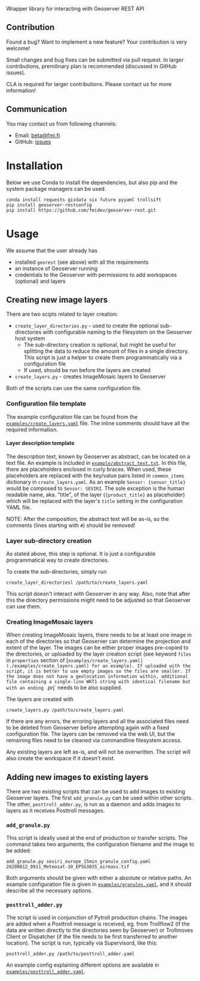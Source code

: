 Wrapper library for interacting with Geoserver REST API

## Contribution

Found a bug? Want to implement a new feature? Your contribution is
very welcome!

Small changes and bug fixes can be submitted via pull request. In
larger contributions, premilinary plan is recommended (discussed in
GitHub issues).

CLA is required for larger contributions. Please contact us for more
information!

## Communication

You may contact us from following channels:
* Email: beta@fmi.fi
* GitHub: [issues](../../issues)

# Installation

Below we use Conda to install the dependencies, but also pip and the system package managers can be used.

    conda install requests gisdata six future pyyaml trollsift
    pip install geoserver-restconfig
    pip install https://github.com/fmidev/geoserver-rest.git

# Usage

We assume that the user already has

- installed `georest` (see above) with all the requirements
- an instance of Geoserver running
- credentials to the Geoserver with permissions to add workspaces (optional) and layers

## Creating new image layers

There are two scipts related to layer creation:

- `create_layer_directories.py` - used to create the optional sub-directories with configurable naming to the filesystem on the Geoserver host system
    - The sub-directory creation is optional, but might be useful for splitting the data to reduce the amount of files in a single directory. This script is just a helper to create them programmatically via a configuration file
    - If used, should be run before the layers are created
- `create_layers.py` - creates ImageMosaic layers to Geoserver

Both of the scripts can use the same configuration file.

### Configuration file template

The example configuration file can be found from the [`examples/create_layers.yaml`](./examples/create_layers.yaml) file. The inline comments should have all the required information.

#### Layer description template

The description text, known by Geoserver as abstract, can be located on a text file. An example is included in [`example/abstract_text.txt`](./examples/abstract_text.txt). In this file, there are placeholders enclosed in curly braces. When used, these placeholders are replaced with the key/value pairs listed in `common_items` dictionary in `create_layers.yaml`. As an example `Sensor: {sensor_title}` would be composed to `Sensor: SEVIRI`. The sole exception is the human readable name, aka. "title",  of the layer (`{product_title}` as placeholder) which will be replaced with the layer's `title` setting in the configuration YAML file.

NOTE: After the composition, the abstract text will be as-is, so the comments (lines starting with `#`) should be removed!

### Layer sub-directory creation

As stated above, this step is optional. It is just a configurable programmatical way to create directories.

To create the sub-directories, simply run

    create_layer_directoriesl /path/to/create_layers.yaml

This script doesn't interact with Geoserver in any way. Also, note that after this the directory permissions might need to be adjusted so that Geoserver can use them.

### Creating ImageMosaic layers

When creating ImageMosaic layers, there needs to be at least one image in each of the directories so that Geoserver can determine the projection and extent of the layer. The images can be either proper images pre-copied to the directories, or uploaded by the layer creation script (see keyword `files` in `properties` section of [`examples/create_layers.yaml](./examples/create_layers.yaml) for an example). If uploaded with the script, it is better to use empty images so the files are smaller. If the image does not have a geolocation information within, additional file containing a single-line WKT1 string with identical filename but with an ending `.prj` needs to be also supplied.

The layers are created with

    create_layers.py /path/to/create_layers.yaml

If there are any errors, the erroring layers and all the associated files need to be deleted from Geoserver before attempting again with a fixed configuration file. The layers can be removed via the web UI, but the remaining files need to be cleaned via commandline filesystem access.

Any existing layers are left as-is, and will not be overwritten. The script will also create the workspace if it doesn't exist.

## Adding new images to existing layers

There are two existing scripts that can be used to add images to existing Geoserver layers. The first `add_granule.py` can be used within other scripts. The other, `posttroll_adder.py`, is run as a daemon and adds images to layers as it receives Posttroll messages.

### `add_granule.py`

This script is ideally used at the end of production or transfer scripts. The command takes two arguments, the configuration filename and the image to be added:

    add_granule.py seviri_europe_15min_granule_config.yaml 20200812_0911_Meteosat-10_EPSG3035_airmass.tif

Both arguments should be given with either a absolute or relative paths. An example configuration file is given in [`examples/granules.yaml`](./examples/granules.yaml), and it should describe all the necessary options.

### `posttroll_adder.py`

The script is used in conjunction of Pytroll production chains. The images are added when a Posttroll message is received, eg. from Trollflow2 (if the data are written directly to the directories seen by Geoserver) or Trollmoves Client or Dispatcher (if the file needs to be first transferred to another location). The script is run, typically via Supervisord, like this:

    posttroll_adder.py /path/to/posttroll_adder.yaml

An example config explaining different options are available in [`examples/posttroll_adder.yaml`](./examples/posttroll_adder.yaml).
